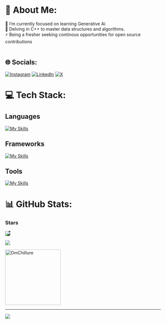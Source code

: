 # 💫 About Me:
🔭  I’m currently focused on learning Generative Ai<br>🤝 Delving in C++ to master data structures and algorithms.<br>⚡ Being a fresher seeking continous opportunities for open source contributions<br><br>


## 🌐 Socials:
[![Instagram](https://img.shields.io/badge/Instagram-%23E4405F.svg?logo=Instagram&logoColor=white)](https://instagram.com/om__chillure) [![LinkedIn](https://img.shields.io/badge/LinkedIn-%230077B5.svg?logo=linkedin&logoColor=white)](https://linkedin.com/in/OmChillure) [![X](https://img.shields.io/badge/X-black.svg?logo=X&logoColor=white)](https://x.com/OmChillure) 

# 💻 Tech Stack:
<h2>Languages</h2>

[![My Skills](https://skillicons.dev/icons?i=rust,py,cpp,js)](https://skillicons.dev)

<h2>Frameworks</h2>

[![My Skills](https://skillicons.dev/icons?i=react,nextjs,tensorflow,pytorch,opencv,flask)](https://skillicons.dev)

<h2>Tools</h2>

[![My Skills](https://skillicons.dev/icons?i=docker,gcp,git)](https://skillicons.dev)

# 📊 GitHub Stats:
<h3 align="left">Stars</h3>

<img align="center" style="background-color: black;" src="https://github-readme-stats-swart-kappa-54.vercel.app/api?username=OmChillure&amp;theme=chartreuse-dark;show_icons=true&amp;count_private=true">

![](https://github-readme-stats.vercel.app/api/top-langs/?username=OmChillure&theme=chartreuse-dark&hide_border=false&include_all_commits=false&count_private=false&layout=compact)

<p><img align="center" height="180em" src="https://github-readme-streak-stats.herokuapp.com/?user=OmChillure&theme=chartreuse-dark" alt="OmChillure" /></p>


---
[![](https://visitcount.itsvg.in/api?id=OmChillure&icon=0&color=0)](https://visitcount.itsvg.in)

<!-- Proudly created with GPRM ( https://gprm.itsvg.in ) -->
